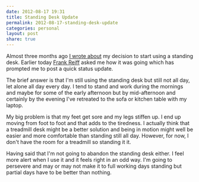 ```yaml
---
date: 2012-08-17 19:31
title: Standing Desk Update
permalink: 2012-08-17-standing-desk-update
categories: personal
layout: post
share: true
---
```


Almost three months ago [I wrote about](http://swwritings.com/post/2012-05-28-standing-desk) my decision to start using a standing desk. Earlier today [Frank Reiff](https://twitter.com/frankreiff) asked me how it was going which has prompted me to post a quick status update.

The brief answer is that I'm still using the standing desk but still not all day, let alone all day every day. I tend to stand and work during the mornings and maybe for some of the early afternoon but by mid-afternoon and certainly by the evening I've retreated to the sofa or kitchen table with my laptop.

My big problem is that my feet get sore and my legs stiffen up. I end up moving from foot to foot and that adds to the tiredness. I actually think that a treadmill desk might be a better solution and being in motion might well be easier and more comfortable than standing still all day. However, for now, I don't have the room for a treadmill so standing it it.

Having said that I'm not going to abandon the standing desk either. I feel more alert when I use it and it feels right in an odd way. I'm going to persevere and may or may not make it to full working days standing but partial days have to be better than nothing.
